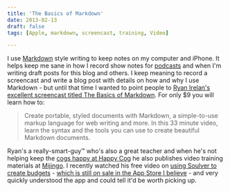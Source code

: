 ```yaml
---
title: 'The Basics of Markdown'
date: 2013-02-13
draft: false
tags: [Apple, markdown, screencast, training, Video]

---
```


I use [Markdown](http://daringfireball.net/projects/markdown/) style writing to keep notes on my computer and iPhone. It helps keep me sane in how I record show notes for [podcasts](http://ssktn.com) and when I'm writing draft posts for this blog and others. I keep meaning to record a screencast and write a blog post with details on how and why I use Markdown - but until that time I wanted to point people to [Ryan Irelan's](http://ryanirelan.com) [excellent screencast titled The Basics of Markdown](http://mijingo.com/products/screencasts/basics-of-markdown/). For only $9 you will learn how to:

> Create portable, styled documents with Markdown, a simple-to-use markup language for web writing and more. In this 33 minute video, learn the syntax and the tools you can use to create beautiful Markdown documents.

Ryan's a really-smart-guy™ who's also a great teacher and when he's not helping keep the [cogs happy at Happy Cog](http://happycog.com/) he also publishes video training materials at [Mijingo](http://mijingo.com). I recently watched his free video on [using Soulver to create budgets](http://mijingo.com/products/screencasts/budgets-with-soulver/) - [which is still on sale in the App Store I believe](https://chrisenns.com/2013/02/app-store-get-stuff-done-week-3-sale/) - and very quickly understood the app and could tell it'd be worth picking up.